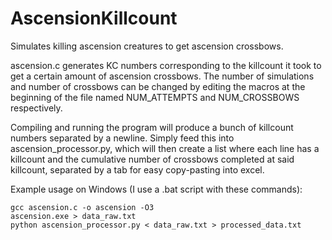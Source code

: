 # AscensionKillcount
Simulates killing ascension creatures to get ascension crossbows.

ascension.c generates KC numbers corresponding to the killcount it took to get a certain amount of ascension crossbows. The number of simulations and number of crossbows can be changed by editing the macros at the beginning of the file named NUM_ATTEMPTS and NUM_CROSSBOWS respectively.

Compiling and running the program will produce a bunch of killcount numbers separated by a newline. Simply feed this into ascension_processor.py, which will then create a list where each line has a killcount and the cumulative number of crossbows completed at said killcount, separated by a tab for easy copy-pasting into excel.

Example usage on Windows (I use a .bat script with these commands):
```
gcc ascension.c -o ascension -O3
ascension.exe > data_raw.txt
python ascension_processor.py < data_raw.txt > processed_data.txt
```